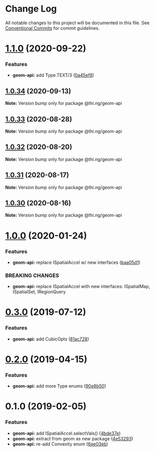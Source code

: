 # Change Log

All notable changes to this project will be documented in this file.
See [Conventional Commits](https://conventionalcommits.org) for commit guidelines.

# [1.1.0](https://github.com/thi-ng/umbrella/compare/@thi.ng/geom-api@1.0.34...@thi.ng/geom-api@1.1.0) (2020-09-22)


### Features

* **geom-api:** add Type.TEXT/3 ([0a45ef8](https://github.com/thi-ng/umbrella/commit/0a45ef8aa99d3dab1bb98c503cf87d1bef0ab8e2))





## [1.0.34](https://github.com/thi-ng/umbrella/compare/@thi.ng/geom-api@1.0.33...@thi.ng/geom-api@1.0.34) (2020-09-13)

**Note:** Version bump only for package @thi.ng/geom-api





## [1.0.33](https://github.com/thi-ng/umbrella/compare/@thi.ng/geom-api@1.0.32...@thi.ng/geom-api@1.0.33) (2020-08-28)

**Note:** Version bump only for package @thi.ng/geom-api





## [1.0.32](https://github.com/thi-ng/umbrella/compare/@thi.ng/geom-api@1.0.31...@thi.ng/geom-api@1.0.32) (2020-08-20)

**Note:** Version bump only for package @thi.ng/geom-api





## [1.0.31](https://github.com/thi-ng/umbrella/compare/@thi.ng/geom-api@1.0.30...@thi.ng/geom-api@1.0.31) (2020-08-17)

**Note:** Version bump only for package @thi.ng/geom-api





## [1.0.30](https://github.com/thi-ng/umbrella/compare/@thi.ng/geom-api@1.0.29...@thi.ng/geom-api@1.0.30) (2020-08-16)

**Note:** Version bump only for package @thi.ng/geom-api





# [1.0.0](https://github.com/thi-ng/umbrella/compare/@thi.ng/geom-api@0.3.8...@thi.ng/geom-api@1.0.0) (2020-01-24)

### Features

* **geom-api:** replace ISpatialAccel w/ new interfaces ([baa05d1](https://github.com/thi-ng/umbrella/commit/baa05d1908a940115690cb3d1dd403173061d63a))

### BREAKING CHANGES

* **geom-api:** replace ISpatialAccel with new interfaces:
ISpatialMap, ISpatialSet, IRegionQuery

# [0.3.0](https://github.com/thi-ng/umbrella/compare/@thi.ng/geom-api@0.2.5...@thi.ng/geom-api@0.3.0) (2019-07-12)

### Features

* **geom-api:** add CubicOpts ([81ac728](https://github.com/thi-ng/umbrella/commit/81ac728))

# [0.2.0](https://github.com/thi-ng/umbrella/compare/@thi.ng/geom-api@0.1.12...@thi.ng/geom-api@0.2.0) (2019-04-15)

### Features

* **geom-api:** add more Type enums ([90e8b50](https://github.com/thi-ng/umbrella/commit/90e8b50))

# 0.1.0 (2019-02-05)

### Features

* **geom-api:** add ISpatialAccel.selectVals() ([4bde37e](https://github.com/thi-ng/umbrella/commit/4bde37e))
* **geom-api:** extract from geom as new package ([4e53293](https://github.com/thi-ng/umbrella/commit/4e53293))
* **geom-api:** re-add Convexity enum ([6ee03eb](https://github.com/thi-ng/umbrella/commit/6ee03eb))
